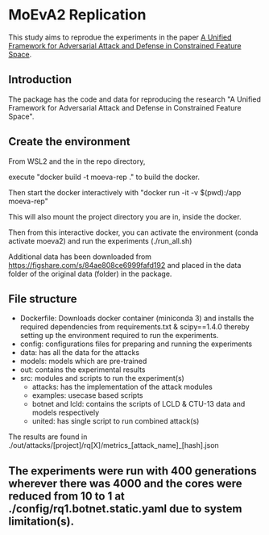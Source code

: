 # MoEvA2 Replication

<!-- [![License: MIT](https://img.shields.io/badge/License-MIT-yellow.svg)](https://opensource.org/licenses/MIT)
# [![arXiv](https://img.shields.io/badge/arXiv-2112.01156-b31b1b.svg)](https://arxiv.org/abs/2112.01156) -->

This study aims to reprodue the experiments in the paper [A Unified Framework for Adversarial Attack and Defense in Constrained Feature Space](https://arxiv.org/abs/2112.01156). 

## Introduction

The package has the code and data for reproducing the research "A Unified Framework for Adversarial Attack and Defense in Constrained Feature Space".

## Create the environment

From WSL2 and the in the repo directory,

execute "docker build -t moeva-rep ." to build the docker.

Then  start the docker interactively with "docker run -it -v $(pwd):/app moeva-rep"

This will also mount the project directory you are in, inside the docker. 

Then from this interactive docker, you can activate the environment (conda activate moeva2) and run the experiments (./run_all.sh)

Additional data has been downloaded from https://figshare.com/s/84ae808ce6999fafd192 and placed in the data folder of the original data (folder) in the package.

## File structure
- Dockerfile: Downloads docker container (miniconda 3) and installs the required dependencies from requirements.txt & scipy==1.4.0 thereby setting up the environment 
              required to run the experiments.
- config: configurations files for preparing and running the experiments
- data: has all the data for the attacks
- models: models which are pre-trained
- out: contains the experimental results
- src: modules and scripts to run the experiment(s)
  - attacks: has the implementation of the attack modules
  - examples: usecase based scripts
  - botnet and lcld: contains the scripts of LCLD & CTU-13 data and models respectively
  - united: has single script to run combined attack(s)

The results are found in ./out/attacks/[project]/rq[X]/metrics_[attack_name]_[hash].json

## The experiments were run with 400 generations wherever there was 4000 and the cores were reduced from 10 to 1 at ./config/rq1.botnet.static.yaml due to system limitation(s).
